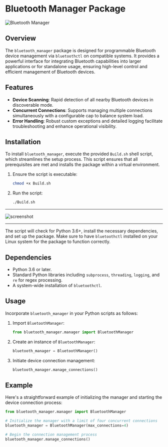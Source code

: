 # Bluetooth Manager Package

![Bluetooth Manager](https://github.com/LoQiseaking69/BT_manager/blob/main/BTmanager.PNG)

## Overview
The `bluetooth_manager` package is designed for programmable Bluetooth device management via `bluetoothctl` on compatible systems. It provides a powerful interface for integrating Bluetooth capabilities into larger applications or for standalone usage, ensuring high-level control and efficient management of Bluetooth devices.

## Features
- **Device Scanning**: Rapid detection of all nearby Bluetooth devices in discoverable mode.
- **Concurrent Connections**: Supports managing multiple connections simultaneously with a configurable cap to balance system load.
- **Error Handling**: Robust custom exceptions and detailed logging facilitate troubleshooting and enhance operational visibility.

## Installation
To install `bluetooth_manager`, execute the provided `Build.sh` shell script, which streamlines the setup process. This script ensures that all prerequisites are met and installs the package within a virtual environment.

1. Ensure the script is executable:
    ```bash
    chmod +x Build.sh
    ```
2. Run the script:
    ```bash
    ./Build.sh
    ```
______________________________________
![screenshot](https://github.com/LoQiseaking69/BT_manager/blob/main/IMG_9452.jpeg)
______________________________________
The script will check for Python 3.6+, install the necessary dependencies, and set up the package. Make sure to have `bluetoothctl` installed on your Linux system for the package to function correctly.

## Dependencies
- Python 3.6 or later.
- Standard Python libraries including `subprocess`, `threading`, `logging`, and `re` for regex processing.
- A system-wide installation of `bluetoothctl`.

## Usage
Incorporate `bluetooth_manager` in your Python scripts as follows:

1. Import `BluetoothManager`:
    ```python
    from bluetooth_manager.manager import BluetoothManager
    ```

2. Create an instance of `BluetoothManager`:
    ```python
    bluetooth_manager = BluetoothManager()
    ```

3. Initiate device connection management:
    ```python
    bluetooth_manager.manage_connections()
    ```

## Example
Here's a straightforward example of initializing the manager and starting the device connection process:

```python
from bluetooth_manager.manager import BluetoothManager

# Initialize the manager with a limit of four concurrent connections
bluetooth_manager = BluetoothManager(max_connections=4)

# Begin the connection management process
bluetooth_manager.manage_connections()
```
